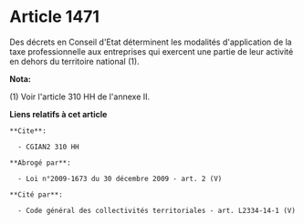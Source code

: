 # Article 1471

Des décrets en Conseil d'Etat déterminent les modalités d'application de la taxe professionnelle aux entreprises qui exercent
une partie de leur activité en dehors du territoire national (1).

**Nota:**

(1) Voir l'article 310 HH de l'annexe II.

**Liens relatifs à cet article**

	**Cite**:

	  - CGIAN2 310 HH

	**Abrogé par**:

	  - Loi n°2009-1673 du 30 décembre 2009 - art. 2 (V)

	**Cité par**:

	  - Code général des collectivités territoriales - art. L2334-14-1 (V)

